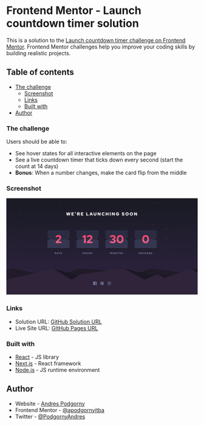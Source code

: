 # Frontend Mentor - Launch countdown timer solution

This is a solution to
the [Launch countdown timer challenge on Frontend Mentor](https://www.frontendmentor.io/challenges/launch-countdown-timer-N0XkGfyz-).
Frontend Mentor challenges help you improve your coding skills by building realistic projects.

## Table of contents

- [The challenge](#the-challenge)
    - [Screenshot](#screenshot)
    - [Links](#links)
    - [Built with](#built-with)
- [Author](#author)

### The challenge

Users should be able to:

- See hover states for all interactive elements on the page
- See a live countdown timer that ticks down every second (start the count at 14 days)
- **Bonus**: When a number changes, make the card flip from the middle

### Screenshot

![Desktop Design](src/images/desktop-design.png)

### Links

- Solution URL: [GitHub Solution URL](https://github.com/apodgornyitba/Countdown)
- Live Site URL: [GItHub Pages URL](https://apodgornyitba.github.io/Countdown/)

### Built with

- [React](https://reactjs.org/) - JS library
- [Next.js](https://nextjs.org/) - React framework
- [Node.js](https://nodejs.org/) - JS runtime environment

## Author

- Website - [Andres Podgorny](https://github.com/apodgornyitba)
- Frontend Mentor - [@apodgornyitba](https://www.frontendmentor.io/profile/apodgornyitba)
- Twitter - [@PodgornyAndres](https://twitter.com/PodgornyAndres)